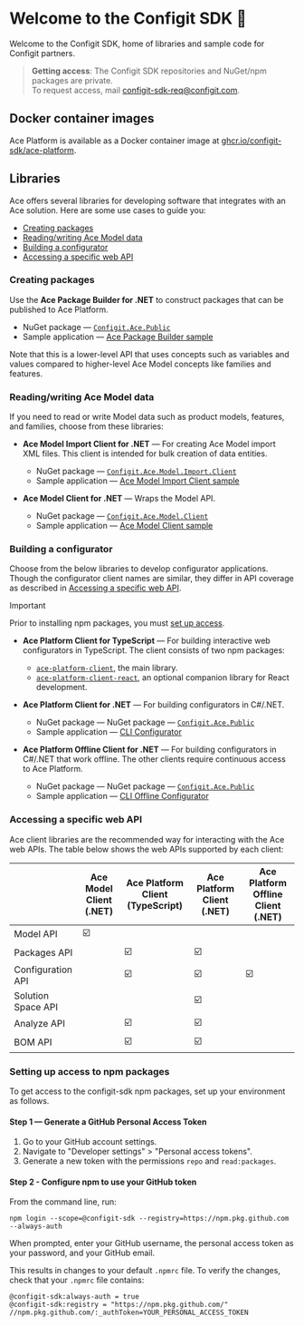 # Welcome to the Configit SDK :wave:

Welcome to the Configit SDK, home of libraries and sample code for Configit partners.

> **Getting access**: The Configit SDK repositories and NuGet/npm packages are private.<br/>To request access, mail configit-sdk-req@configit.com.

## Docker container images

Ace Platform is available as a Docker container image at [ghcr.io/configit-sdk/ace-platform](https://ghcr.io/configit-sdk/ace-platform).

## Libraries

Ace offers several libraries for developing software that integrates with an Ace solution.
Here are some use cases to guide you:

- [Creating packages](#creating-packages)
- [Reading/writing Ace Model data](#readingwriting-ace-model-data)
- [Building a configurator](#building-a-configurator)
- [Accessing a specific web API](#accessing-a-specific-web-api)

### Creating packages

Use the **Ace Package Builder for .NET** to construct packages
that can be published to Ace Platform.

- NuGet package — [`Configit.Ace.Public`](https://github.com/configit-sdk/ace-packagebuilder-samples/pkgs/nuget/Configit.Ace.Public)
- Sample application — [Ace Package Builder sample](https://github.com/configit-sdk/ace-packagebuilder-samples)

Note that this is a lower-level API that uses concepts such as variables and
values compared to higher-level Ace Model concepts like families and features.

### Reading/writing Ace Model data

If you need to read or write Model data such as product models, features, 
and families, choose from these libraries:

- **Ace Model Import Client for .NET** — For creating Ace Model import XML files.
  This client is intended for bulk creation of data entities.
  - NuGet package — [`Configit.Ace.Model.Import.Client`](https://github.com/configit-sdk/ace-model-samples/packages/1467389)
  - Sample application — [Ace Model Import Client sample](https://github.com/configit-sdk/ace-model-import-client-sample)

- **Ace Model Client for .NET** — Wraps the Model API.
  - NuGet package — [`Configit.Ace.Model.Client`](https://github.com/configit-sdk/ace-model-samples/packages/1459862)
  - Sample application — [Ace Model Client sample](https://github.com/configit-sdk/ace-model-client-sample)

### Building a configurator

Choose from the below libraries to develop configurator applications. Though the configurator client names are similar, they differ in API coverage
as described in [Accessing a specific web API](#accessing-a-specific-web-api).

> [!IMPORTANT] 
> Prior to installing npm packages, you must [set up access](#setting-up-access-to-npm-packages).

- **Ace Platform Client for TypeScript** — For building interactive web configurators in TypeScript.
  The client consists of two npm packages:
  - [`ace-platform-client`](https://github.com/configit-sdk/ace-configure-samples/packages/1325398), the main library.
  - [`ace-platform-client-react`](https://github.com/configit-sdk/ace-configure-samples/packages/1325400), an optional companion library for React development.

- **Ace Platform Client for .NET** — For building configurators in C#/.NET.
  - NuGet package — NuGet package — [`Configit.Ace.Public`](https://github.com/configit-sdk/ace-packagebuilder-samples/pkgs/nuget/Configit.Ace.Public)
  - Sample application — [CLI Configurator](https://github.com/configit-sdk/ace-configure-samples/tree/master/cli-configurator)
- **Ace Platform Offline Client for .NET** — For building configurators in C#/.NET that work offline.
  The other clients require continuous access to Ace Platform.
  - NuGet package — NuGet package — [`Configit.Ace.Public`](https://github.com/configit-sdk/ace-packagebuilder-samples/pkgs/nuget/Configit.Ace.Public)
  - Sample application —
  [CLI Offline Configurator](https://github.com/configit-sdk/ace-configure-samples/tree/master/cli-offline-configurator)

### Accessing a specific web API

Ace client libraries are the recommended way for interacting with the
Ace web APIs.  The table below shows the web APIs supported by each client:

|                    | Ace Model Client (.NET) | Ace Platform Client (TypeScript) | Ace Platform Client (.NET) | Ace Platform Offline Client (.NET) |
| ------------------ | ----------------------- | -------------------------------- | -------------------------- | ---------------------------------- |
| Model API          | ☑️                      |                                  |                            |                                    |
| Packages API       |                         | ☑️                               | ☑️                         |                                    |
| Configuration API  |                         | ☑️                               | ☑️                         | ☑️                                 |
| Solution Space API |                         |                                  | ☑️                         |                                    |
| Analyze API        |                         | ☑️                               | ☑️                         |                                    |
| BOM API            |                         | ☑️                               | ☑️                         |                                    |

### Setting up access to npm packages

To get access to the configit-sdk npm packages, set up your environment as follows.

#### Step 1 — Generate a GitHub Personal Access Token

1. Go to your GitHub account settings.
2. Navigate to "Developer settings" > "Personal access tokens".
1. Generate a new token with the permissions `repo` and `read:packages`.

#### Step 2 - Configure npm to use your GitHub token

From the command line, run:

```
npm login --scope=@configit-sdk --registry=https://npm.pkg.github.com --always-auth
```

When prompted, enter your GitHub username, the personal access token as your password, and your GitHub email.

This results in changes to your default `.npmrc` file. To verify the changes, check that your `.npmrc` file contains:

```
@configit-sdk:always-auth = true
@configit-sdk:registry = "https://npm.pkg.github.com/"
//npm.pkg.github.com/:_authToken=YOUR_PERSONAL_ACCESS_TOKEN
```
